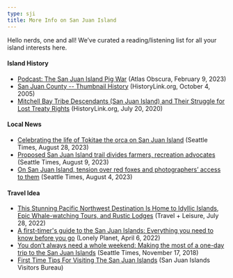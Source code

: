 ```yaml
---
type: sji
title: More Info on San Juan Island
---
```


Hello nerds, one and all! We’ve curated a reading/listening list for all your island interests here.

#### Island History
* [Podcast: The San Juan Island Pig War](https://www.atlasobscura.com/articles/podcast-the-san-juan-island-pig-war) (Atlas Obscura, February 9, 2023)
* [San Juan County -- Thumbnail History](https://www.historylink.org/File/7505) (HistoryLink.org, October 4, 2005)
* [Mitchell Bay Tribe Descendants (San Juan Island) and Their Struggle for Lost Treaty Rights](https://www.historylink.org/File/21075#:~:text=Coast%20Salish%20Life%20on%20San%20Juan%20Island&text=Artifacts%20and%20human%20remains%20suggest,long%20history%20in%20the%20area) (HistoryLink.org, July 20, 2020)

#### Local News
* [Celebrating the life of Tokitae the orca on San Juan Island](https://www.seattletimes.com/seattle-news/celebrating-the-life-of-tokitae-the-orca-at-friday-harbor/) (Seattle Times, August 28, 2023)
* [Proposed San Juan Island trail divides farmers, recreation advocates](https://www.seattletimes.com/life/outdoors/proposed-san-juan-island-trail-divides-farmers-recreation-advocates/) (Seattle Times, August 9, 2023)
* [On San Juan Island, tension over red foxes and photographers’ access to them](https://www.seattletimes.com/pacific-nw-magazine/on-san-juan-island-tension-over-red-foxes-and-photographers-access-to-them/) (Seattle Times, August 4, 2023)

#### Travel Idea
* [This Stunning Pacific Northwest Destination Is Home to Idyllic Islands, Epic Whale-watching Tours, and Rustic Lodges](https://www.travelandleisure.com/trip-ideas/island-vacations/san-juan-islands-washington-orcas-lopez) (Travel + Leisure, July 28, 2022)
* [A first-timer's guide to the San Juan Islands: Everything you need to know before you go](https://www.lonelyplanet.com/articles/first-time-guide-to-san-juan-islands) (Lonely Planet, April 6, 2022)
* [You don’t always need a whole weekend: Making the most of a one-day trip to the San Juan Islands](https://www.seattletimes.com/life/you-dont-always-need-a-whole-weekend-making-the-most-of-a-one-day-trip-to-the-san-juan-islands/) (Seattle Times, November 17, 2018)
* [First Time Tips For Visiting The San Juan Islands](https://www.visitsanjuans.com/first-time-visitors-guide) 	(San Juan Islands Visitors Bureau)